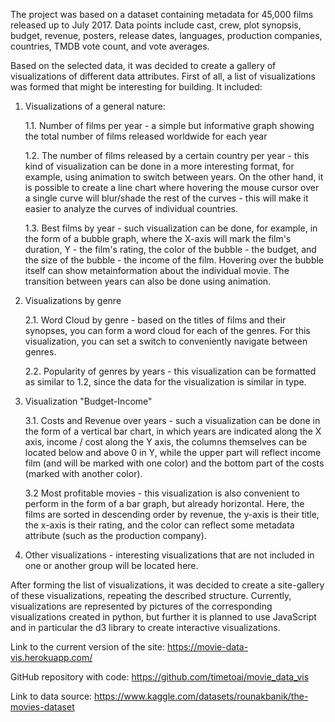 The project was based on a dataset containing metadata for 45,000 films released up to July 2017. Data points include cast, crew, plot synopsis, budget, revenue, posters, release dates, languages, production companies, countries, TMDB vote count, and vote averages.

Based on the selected data, it was decided to create a gallery of visualizations of different data attributes. First of all, a list of visualizations was formed that might be interesting for building. It included:

1. Visualizations of a general nature:

    1.1. Number of films per year - a simple but informative graph showing the total number of films released worldwide for each year

    1.2. The number of films released by a certain country per year - this kind of visualization can be done in a more interesting format, for example, using animation to switch between years. On the other hand, it is possible to create a line chart where hovering the mouse cursor over a single curve will blur/shade the rest of the curves - this will make it easier to analyze the curves of individual countries.

    1.3. Best films by year - such visualization can be done, for example, in the form of a bubble graph, where the X-axis will mark the film's duration, Y - the film's rating, the color of the bubble - the budget, and the size of the bubble - the income of the film. Hovering over the bubble itself can show metainformation about the individual movie. The transition between years can also be done using animation.

2. Visualizations by genre

    2.1. Word Cloud by genre - based on the titles of films and their synopses, you can form a word cloud for each of the genres. For this visualization, you can set a switch to conveniently navigate between genres.

    2.2. Popularity of genres by years - this visualization can be formatted as similar to 1.2, since the data for the visualization is similar in type.

3. Visualization "Budget-Income"

    3.1. Costs and Revenue over years - such a visualization can be done in the form of a vertical bar chart, in which years are indicated along the X axis, income / cost along the Y axis, the columns themselves can be located below and above 0 in Y, while the upper part will reflect income film (and will be marked with one color) and the bottom part of the costs (marked with another color).

    3.2 Most profitable movies - this visualization is also convenient to perform in the form of a bar graph, but already horizontal. Here, the films are sorted in descending order by revenue, the y-axis is their title, the x-axis is their rating, and the color can reflect some metadata attribute (such as the production company).

4. Other visualizations - interesting visualizations that are not included in one or another group will be located here.

After forming the list of visualizations, it was decided to create a site-gallery of these visualizations, repeating the described structure. Currently, visualizations are represented by pictures of the corresponding visualizations created in python, but further it is planned to use JavaScript and in particular the d3 library to create interactive visualizations.

Link to the current version of the site: https://movie-data-vis.herokuapp.com/

GitHub repository with code: https://github.com/timetoai/movie_data_vis

Link to data source: https://www.kaggle.com/datasets/rounakbanik/the-movies-dataset
